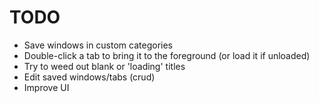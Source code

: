 TODO
====

- Save windows in custom categories
- Double-click a tab to bring it to the foreground (or load it if unloaded)
- Try to weed out blank or 'loading' titles
- Edit saved windows/tabs (crud)
- Improve UI
